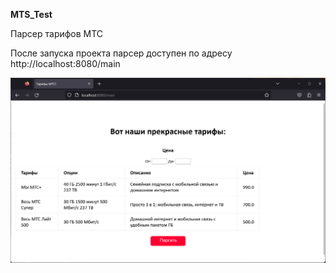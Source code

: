 __MTS_Test__

Парсер тарифов МТС

После запуска проекта парсер доступен по адресу http://localhost:8080/main


![alt text](https://github.com/zhelandovskiy-ka/MTS-test/blob/master/screen.png)
